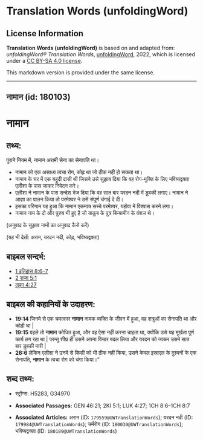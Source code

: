 # Translation Words (unfoldingWord)

## License Information

**Translation Words (unfoldingWord)** is based on and adapted from: _unfoldingWord® Translation Words_, [unfoldingWord](https://unfoldingword.org/utw), 2022, which is licensed under a [CC BY-SA 4.0 license](https://creativecommons.org/licenses/by-sa/4.0/legalcode.en).

This markdown version is provided under the same license.



--------------------------------

## नामान (id: 180103)

नामान
=====

तथ्य:
-----

पुराने नियम में, नामान अरामी सेना का सेनापति था।

* नामान को एक असाध्य त्वचा रोग, कोढ़ था जो ठीक नहीं हो सकता था।
* नामान के घर में एक यहूदी दासी थी जिसने उसे सुझाव दिया कि वह रोग\-मुक्ति के लिए भविष्यद्वक्ता एलीशा के पास जाकर निवेदन करे।
* एलीशा ने नामान के पास सन्देश भेज दिया कि वह सात बार यरदन नदी में डुबकी लगाए। नामान ने आज्ञा का पालन किया तो परमेश्वर ने उसे संपूर्ण चंगाई दे दी।
* इसका परिणाम यह हुआ कि नामान एकमात्र सच्चे परमेश्वर, यहोवा में विश्वास करने लगा।
* नामान नाम के दो और पुरुष भी हुए है जो याकूब के पुत्र बिन्यामीन के वंशज थे।

(अनुवाद के सुझाव नामों का अनुवाद कैसे करें)

(यह भी देखें: अराम, यरदन नदी, कोढ़, भविष्यद्वक्ता)

बाइबल सन्दर्भ:
--------------

* [1 इतिहास 8:6–7](https://ref.ly/1Chr0:0)
* [2 राजा 5:1](https://ref.ly/2Kgs0:0)
* [लूका 4:27](https://ref.ly/Luke4:27)

बाइबल की कहानियों के उदाहरण:
----------------------------

* **19:14** जिनमे से एक चमत्कार **नामान** नामक व्यक्ति के जीवन में हुआ, वह शत्रुओं का सेनापति था और कोढ़ी था \|
* **19:15** पहले तो **नामान** क्रोधित हुआ, और वह ऐसा नहीं करना चाहता था, क्योंकि उसे यह मूर्खता पूर्ण कार्य लग रहा था \| परन्तु शीघ्र ही उसने अपना विचार बदल लिया और यरदन को जाकर उसमे सात बार डुबकी मारी \|
* **26:6** लेकिन एलीशा ने उनमें से किसी को भी ठीक नहीं किया, उसने केवल इस्राएल के दुश्मनों के एक सेनापति, **नामान** के त्वचा रोग को चंगा किया।”

शब्द तथ्य:
----------

* स्ट्रोंग्स: H5283, G34970

* **Associated Passages:** GEN 46:21; 2KI 5:1; LUK 4:27; 1CH 8:6–1CH 8:7
* **Associated Articles:** अराम (ID: `179559@UWTranslationWords`); यरदन नदी (ID: `179984@UWTranslationWords`); चर्मरोग (ID: `180030@UWTranslationWords`); भविष्यद्वक्ता (ID: `180189@UWTranslationWords`)

